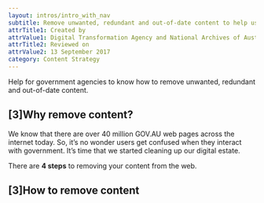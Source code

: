 ```yaml
---
layout: intros/intro_with_nav
subtitle: Remove unwanted, redundant and out-of-date content to help users find what they need.
attrTitle1: Created by
attrValue1: Digital Transformation Agency and National Archives of Australia
attrTitle2: Reviewed on
attrValue2: 13 September 2017
category: Content Strategy
---
```

Help for government agencies to know how to remove unwanted, redundant and out-of-date content.

## [3]Why remove content?

We know that there are over 40 million GOV.AU web pages across the internet today. So, it’s no wonder users get confused when they interact with government. It’s time that we started cleaning up our digital estate.

There are **4 steps** to removing your content from the web.

## [3]How to remove content
